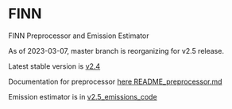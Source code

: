 # FINN

FINN Preprocessor and Emission Estimator

As of 2023-03-07, master branch is reorganizing for v2.5 release.

Latest stable version is [v2.4](https://github.com/NCAR/finn-preprocessor/releases/tag/finn2.4-preproc1.3)

Documentation for preprocessor [here README_preprocessor.md](https://github.com/NCAR/finn-preprocessor/blob/master/README_preprocessor.md)

Emission estimator is in [v2.5_emissions_code](https://github.com/NCAR/finn-preprocessor/tree/master/v2.5_emissions_code)
